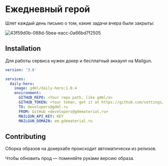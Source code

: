 # Ежедневный герой

Шлет каждый день письмо о том, какие задачи вчера были закрыты:

![43f59d0b-088d-5bea-eacc-0a66bd7f2505](https://user-images.githubusercontent.com/1592663/58763095-92099680-855f-11e9-8812-f5cb419a7ab8.png)

## Installation

Для работы сервиса нужен докер и бесплатный аккаунт на Mailgun.

```yaml
version: '3.6'

services:
  daily-hero:
    image: gdml/daily-hero:1.0.4
    environment:
      GITHUB_REPO: <Your repo path, like gdml/a>
      GITHUB_TOKEN: <Your token, get it at https://github.com/settings/tokens>
      TO: developers@gdml.ru
      FROM: GitHub <developers@gdematerial.ru>
      MAILGUN_API_KEY: KEY
      MAILGUN_DOMAIN: em.gdematerial.ru
```

## Contributing
Сборка образов на докерхабе происходит автоматически из релизов.

Чтобы обновить прод — поменяйте руками версию образа.
